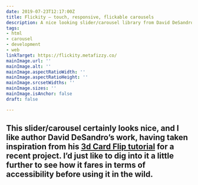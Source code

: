```yaml
---
date: 2019-07-23T12:17:00Z
title: Flickity – touch, responsive, flickable carousels
description: A nice looking slider/carousel library from David DeSandro
tags:
- html
- carousel
- development
- web
linkTarget: https://flickity.metafizzy.co/
mainImage.url: ''
mainImage.alt: ''
mainImage.aspectRatioWidth: ''
mainImage.aspectRatioHeight: ''
mainImage.srcsetWidths: ''
mainImage.sizes: ''
mainImage.isAnchor: false
draft: false

---
```

This slider/carousel certainly looks nice, and I like author David DeSandro’s work, having taken inspiration from his [3d Card Flip tutorial](https://3dtransforms.desandro.com/card-flip) for a recent project. I’d just like to dig into it a little further to see how it fares in terms of accessibility before using it in the wild.
---
